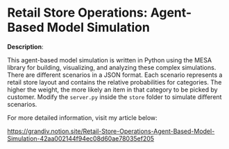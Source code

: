 
# Retail Store Operations: Agent-Based Model Simulation

**Description**:

This agent-based model simulation is written in Python using the MESA library for building, visualizing, and analyzing these complex simulations. There are different scenarios in a JSON format. Each scenario represents a retail store layout and contains the relative probabilities for categories. The higher the weight, the more likely an item in that category to be picked by customer. Modify the ```server.py``` inside the ```store``` folder to simulate different scenarios. 

For more detailed information, visit my article below:

https://grandiv.notion.site/Retail-Store-Operations-Agent-Based-Model-Simulation-42aa002144f94ec08d60ae78035ef205
